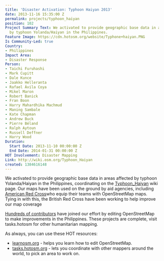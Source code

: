```yaml
---
title: 'Disaster Activation: Typhoon Haiyan 2013'
date: 2013-11-16 15:35:00 Z
permalink: projects/typhoon_haiyan
position: 102
Project Summary Text: We activated to provide geographic base data in areas affected
  by typhoon Yolanda/Haiyan in the Philippines.
Feature Image: https://cdn.hotosm.org/website/Typhone+haiyan.PNG
Is Community-Led: true
Country:
- Philippines
Impact Area:
- Disaster Response
Person:
- Taichi Furuhashi
- Mark Cupitt
- Dale Kunce
- Jaakko Helleranta
- Rafael Ávila Coya
- Mikel Maron
- Robert Banick
- Fran Boon
- Harry Mahardhika Machmud
- Maning Sambale
- Kate Chapman
- Andrew Buck
- Pierre Béland
- Ralph Aytoun
- Russell Deffner
- Harry Wood
Duration:
  Start Date: 2013-11-10 00:00:00 Z
  End Date: 2014-01-31 00:00:00 Z
HOT Involvement: Disaster Mapping
Link: http://wiki.osm.org/Typhoon_Haiyan
created: 1384616148
---
```


<p>We activated to provide geographic base data in areas affected by typhoon Yolanda/Haiyan in the Philippines, coordinating on the <a href="http://wiki.osm.org/Typhoon_Haiyan">Typhoon_Haiyan</a> wiki page. Our maps have been used on the ground by aid agencies, including <a href="http://www.redcross.org/what-we-do/international-services">American Red Cross</a>who equip their teams with OpenStreetMap maps. Tying in with this, the British Red Cross have been working to help improve our map coverage</p><p><a href="http://resultmaps.neis-one.org/osm-typhoon-haiyan-2013-contributors">Hundreds of contributors</a> have joined our effort by editing OpenStreetMap to make improvements in the Philippines. These projects are complete, visit tasks.hotosm for other humanitarian mapping.</p><p>As always, you can use these HOT resources:</p><ul><li><a href="http://learnosm.org">learnosm.org</a> - helps you learn how to edit OpenStreetMap.</li><li><a href="http://tasks.hotosm.org">tasks.hotosm.org</a> - lets you coordinate with other mappers around the world, to pick an area to work on.</li></ul>